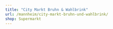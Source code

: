 ```yaml
---
title: "City Markt Bruhn & Wahlbrink"
url: /mannheim/city-markt-bruhn-und-wahlbrink/
shop: Supermarkt
---
```

